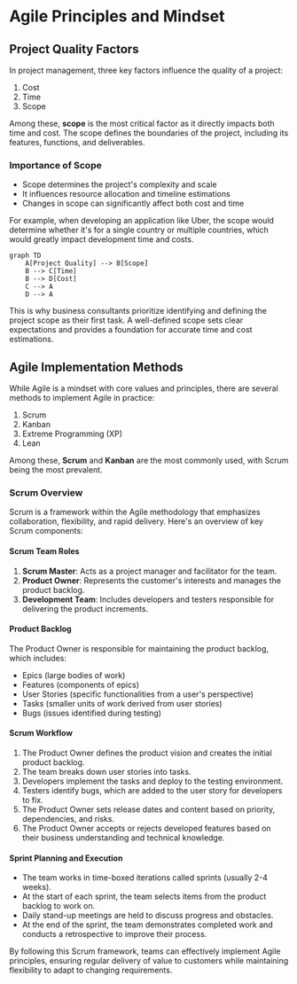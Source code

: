 # Agile Principles and Mindset



## Project Quality Factors

In project management, three key factors influence the quality of a project:

1. Cost
2. Time
3. Scope

Among these, **scope** is the most critical factor as it directly impacts both time and cost. The scope defines the boundaries of the project, including its features, functions, and deliverables.

### Importance of Scope

- Scope determines the project's complexity and scale
- It influences resource allocation and timeline estimations
- Changes in scope can significantly affect both cost and time

For example, when developing an application like Uber, the scope would determine whether it's for a single country or multiple countries, which would greatly impact development time and costs.

```mermaid
graph TD
    A[Project Quality] --> B[Scope]
    B --> C[Time]
    B --> D[Cost]
    C --> A
    D --> A
```

This is why business consultants prioritize identifying and defining the project scope as their first task. A well-defined scope sets clear expectations and provides a foundation for accurate time and cost estimations.

## Agile Implementation Methods

While Agile is a mindset with core values and principles, there are several methods to implement Agile in practice:

1. Scrum
2. Kanban
3. Extreme Programming (XP)
4. Lean

Among these, **Scrum** and **Kanban** are the most commonly used, with Scrum being the most prevalent.

### Scrum Overview

Scrum is a framework within the Agile methodology that emphasizes collaboration, flexibility, and rapid delivery. Here's an overview of key Scrum components:

#### Scrum Team Roles

1. **Scrum Master**: Acts as a project manager and facilitator for the team.
2. **Product Owner**: Represents the customer's interests and manages the product backlog.
3. **Development Team**: Includes developers and testers responsible for delivering the product increments.

#### Product Backlog

The Product Owner is responsible for maintaining the product backlog, which includes:

- Epics (large bodies of work)
- Features (components of epics)
- User Stories (specific functionalities from a user's perspective)
- Tasks (smaller units of work derived from user stories)
- Bugs (issues identified during testing)

#### Scrum Workflow

1. The Product Owner defines the product vision and creates the initial product backlog.
2. The team breaks down user stories into tasks.
3. Developers implement the tasks and deploy to the testing environment.
4. Testers identify bugs, which are added to the user story for developers to fix.
5. The Product Owner sets release dates and content based on priority, dependencies, and risks.
6. The Product Owner accepts or rejects developed features based on their business understanding and technical knowledge.

#### Sprint Planning and Execution

- The team works in time-boxed iterations called sprints (usually 2-4 weeks).
- At the start of each sprint, the team selects items from the product backlog to work on.
- Daily stand-up meetings are held to discuss progress and obstacles.
- At the end of the sprint, the team demonstrates completed work and conducts a retrospective to improve their process.

By following this Scrum framework, teams can effectively implement Agile principles, ensuring regular delivery of value to customers while maintaining flexibility to adapt to changing requirements.

